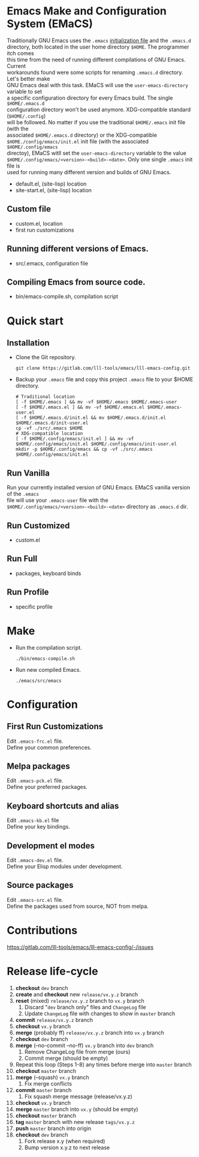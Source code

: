 # Emacs Make and Configuration System (EMaCS)

Traditionally GNU Emacs uses the `.emacs` [initialization file](https://www.gnu.org/software/emacs/manual/html_node/emacs/Init-File.html) and the `.emacs.d`  
directory, both located in the user home directory `$HOME`. The programmer itch comes  
this time from the need of running different compilations of GNU Emacs. Current  
workarounds found were some scripts for renaming `.emacs.d` directory. Let's better make  
GNU Emacs deal with this task. EMaCS will use the `user-emacs-directory` variable to set  
a specific configuration directory for every Emacs build. The single `$HOME/.emacs.d`  
configuration directory won't be used anymore. XDG-compatible standard (`$HOME/.config`)  
will be followed. No matter if you use the traditional `$HOME/.emacs` init file (with the  
associated `$HOME/.emacs.d` directory) or the XDG-compatible  
`$HOME./config/emacs/init.el` init file (with the associated `$HOME/.config/emacs`  
directoy), EMaCS witll set the `user-emacs-directory` variable to the value  
`$HOME/.config/emacs/<version>-<build>-<date>`. Only one single `.emacs` init file is  
used for running many different version and builds of GNU Emacs.  

-   default.el, (site-lisp) location
-   site-start.el, (site-lisp) location


## Custom file

-   custom.el, location
-   first run customizations


## Running different versions of Emacs.

-   src/.emacs, configuration file


## Compiling Emacs from source code.

-   bin/emacs-compile.sh, compilation script


# Quick start


## Installation

-   Clone the Git repository.  
    
    ```shell
    git clone https://gitlab.com/lll-tools/emacs/lll-emacs-config.git
    ```
-   Backup your `.emacs` file and copy this project `.emacs` file to your $HOME directory.  
    
    ```shell
    # Traditional location
    [ -f $HOME/.emacs ] && mv -vf $HOME/.emacs $HOME/.emacs-user
    [ -f $HOME/.emacs.el ] && mv -vf $HOME/.emacs.el $HOME/.emacs-user.el
    [ -f $HOME/.emacs.d/init.el && mv $HOME/.emacs.d/init.el $HOME/.emacs.d/init-user.el
    cp -vf ./src/.emacs $HOME
    # XDG-compatible location
    [ -f $HOME/.config/emacs/init.el ] && mv -vf $HOME/.config/emacs/init.el $HOME/.config/emacs/init-user.el
    mkdir -p $HOME/.config/emacs && cp -vf ./src/.emacs $HOME/.config/emacs/init.el
    ```


## Run Vanilla

Run your currently installed version of GNU Emacs. EMaCS vanilla version of the `.emacs`  
file will use your `.emacs-user` file with the  
`$HOME/.config/emacs/<version>-<build>-<date>` directory as `.emacs.d` dir.  


## Run Customized

-   custom.el


## Run Full

-   packages, keyboard binds


## Run Profile

-   specific profile


# Make

-   Run the compilation script.  
    
    ```shell
    ./bin/emacs-compile.sh
    ```
-   Run new compiled Emacs.  
    
    ```shell
    ./emacs/src/emacs
    ```


# Configuration


## First Run Customizations

Edit `.emacs-frc.el` file.  
Define your common preferences.  


## Melpa packages

Edit `.emacs-pck.el` file.  
Define your preferred packages.  


## Keyboard shortcuts and alias

Edit `.emacs-kb.el` file  
Define your key bindings.  


## Development el modes

Edit `.emacs-dev.el` file.  
Define your Elisp modules under development.  


## Source packages

Edit `.emacs-src.el` file.  
Define the packages used from source, NOT from melpa.  


# Contributions

<https://gitlab.com/lll-tools/emacs/lll-emacs-config/-/issues>  


# Release life-cycle

1.  **checkout** `dev` branch
2.  **create** and **checkout** new `release/vx.y.z` branch
3.  **reset** (mixed) `release/vx.y.z` branch to `vx.y` branch  
    1.  Discard "`dev` branch only" files and `ChangeLog` file
    2.  Update `ChangeLog` file with changes to show in `master` branch
4.  **commit** `release/vx.y.z` branch
5.  **checkout** `vx.y` branch
6.  **merge** (probably ff) `release/vx.y.z` branch into `vx.y` branch
7.  **checkout** `dev` branch
8.  **merge** (&#x2013;no-commit &#x2013;no-ff) `vx.y` branch into `dev` branch  
    1.  Remove ChangeLog file from merge (ours)
    2.  Commit merge (should be empty)
9.  Repeat this loop (Steps 1-8) any times before merge into `master` branch
10. **checkout** `master` branch
11. **merge** (&#x2013;squash) `vx.y` branch  
    1.  Fix merge conflicts
12. **commit** `master` branch  
    1.  Fix squash merge message (release/vx.y.z)
13. **checkout** `vx.y` branch
14. **merge** `master` branch into `vx.y` (should be empty)
15. **checkout** `master` branch
16. **tag** `master` branch with new release `tags/vx.y.z`
17. **push** `master` branch into origin
18. **checkout** `dev` branch  
    1.  Fork release x.y (when required)
    2.  Bump version x.y.z to next release
